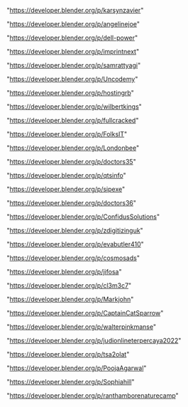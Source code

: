 "https://developer.blender.org/p/karsynzavier"

"https://developer.blender.org/p/angelinejoe"

"https://developer.blender.org/p/dell-power"

"https://developer.blender.org/p/imprintnext"

"https://developer.blender.org/p/samrattyagi"

"https://developer.blender.org/p/Uncodemy"

"https://developer.blender.org/p/hostingrb"

"https://developer.blender.org/p/wilbertkings"

"https://developer.blender.org/p/fullcracked"

"https://developer.blender.org/p/FolksIT"

"https://developer.blender.org/p/Londonbee"

"https://developer.blender.org/p/doctors35"

"https://developer.blender.org/p/qtsinfo"

"https://developer.blender.org/p/sipexe"

"https://developer.blender.org/p/doctors36"

"https://developer.blender.org/p/ConfidusSolutions"

"https://developer.blender.org/p/zdigitizinguk"

"https://developer.blender.org/p/evabutler410"

"https://developer.blender.org/p/cosmosads"

"https://developer.blender.org/p/jifosa"

"https://developer.blender.org/p/cl3m3c7"

"https://developer.blender.org/p/Markjohn"

"https://developer.blender.org/p/CaptainCatSparrow"

"https://developer.blender.org/p/walterpinkmanse"

"https://developer.blender.org/p/judionlineterpercaya2022"

"https://developer.blender.org/p/tsa2olat"

"https://developer.blender.org/p/PoojaAgarwal"

"https://developer.blender.org/p/Sophiahill"

"https://developer.blender.org/p/ranthamborenaturecamp"

 
